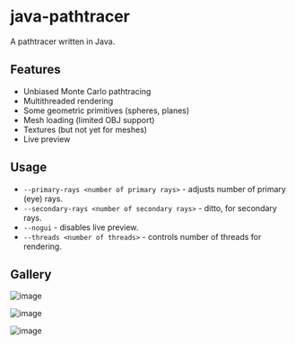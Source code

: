 # java-pathtracer
A pathtracer written in Java.

## Features
- Unbiased Monte Carlo pathtracing
- Multithreaded rendering
- Some geometric primitives (spheres, planes)
- Mesh loading (limited OBJ support)
- Textures (but not yet for meshes)
- Live preview

## Usage

- `--primary-rays <number of primary rays>` - adjusts number of primary (eye) rays.
- `--secondary-rays <number of secondary rays>` - ditto, for secondary rays.
- `--nogui` - disables live preview.
- `--threads <number of threads>` - controls number of threads for rendering.

## Gallery

![image](https://i.imgur.com/7pwz5Uq.png)

![image](https://i.imgur.com/T6QSeCB.gif)

![image](https://i.imgur.com/8GLaNmy.png)
